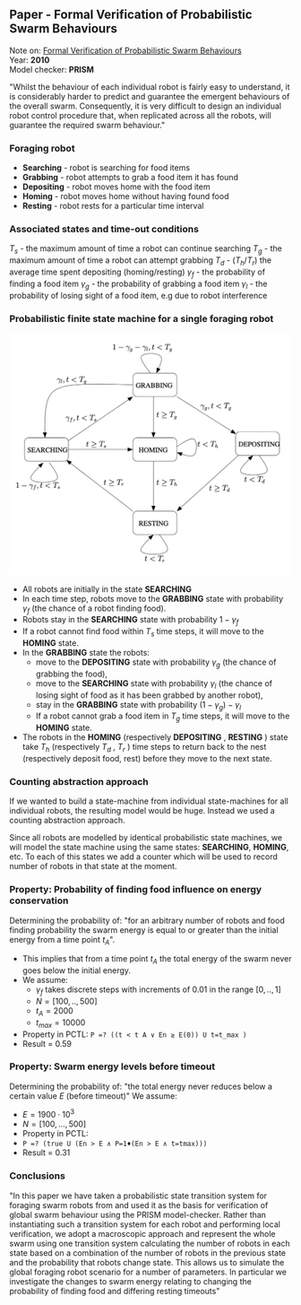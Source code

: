 ## Paper - Formal Verification of Probabilistic Swarm Behaviours
Note on: [Formal Verification of Probabilistic Swarm Behaviours](../Relevant%20Papers/Formal%20Verification%20of%20Probabilistic%20Swarm%20Behaviours.pdf)  
Year: **2010**  
Model checker: **PRISM**  

"Whilst the behaviour of each individual robot is fairly easy to understand, it is considerably harder to predict and guarantee the emergent behaviours of the overall swarm. Consequently, it is very difficult to design an individual robot control procedure that, when replicated across all the robots, will guarantee the required swarm behaviour."

### Foraging robot
- **Searching** - robot is searching for food items
- **Grabbing** - robot attempts to grab a food item it has found 
- **Depositing** - robot moves home with the food item
- **Homing** - robot moves home without having found food
- **Resting** - robot rests for a particular time interval

### Associated states and time-out conditions
$T_s$ - the maximum amount of time a robot can continue searching
$T_g$ - the maximum amount of time a robot can attempt grabbing
$T_d$ - $(T_h / T_r)$ the average time spent depositing (homing/resting)
$\gamma_f$ - the probability of finding a food item
$\gamma_g$ - the probability of grabbing a food item
$\gamma_l$ - the probability of losing sight of a food item, e.g due to robot interference

### Probabilistic finite state machine for a single foraging robot
![PFSM](../Images/PFSM.png)
- All robots are initially in the state **SEARCHING** 
- In each time step, robots move to the **GRABBING** state with probability $\gamma_f$ (the chance of a robot finding food). 
- Robots stay in the **SEARCHING** state with probability $1-\gamma_f$ 
- If a robot cannot find food within $T_s$ time steps, it will move to the **HOMING** state. 
- In the **GRABBING** state the robots:
	- move to the **DEPOSITING** state with probability $\gamma_g$ (the chance of grabbing the food), 
	- move to the **SEARCHING** state with probability $\gamma_l$ (the chance of losing sight of food as it has been grabbed by another robot),
	- stay in the **GRABBING** state with probability $(1 − \gamma_g ) − \gamma_l$ 
	- If a robot cannot grab a food item in $T_g$ time steps, it will move to the **HOMING** state.
- The robots in the **HOMING** (respectively **DEPOSITING** , **RESTING** ) state take $T_h$ (respectively $T_d$ , $T_r$ ) time steps to return back to the nest (respectively deposit food, rest) before they move to the next state.

### Counting abstraction approach
If we wanted to build a state-machine from individual state-machines for all individual robots, the resulting model would be huge. Instead we used a counting abstraction approach.

Since all robots are modelled by identical probabilistic state machines, we will model the state machine using the same states: **SEARCHING**, **HOMING**, etc. To each of this states we add a counter which will be used to record number of robots in that state at the moment.

### Property: Probability of finding food influence on energy conservation
Determining the probability of: "for an arbitrary number of robots and food finding probability the swarm energy is equal to or greater than the initial energy from a time point $t_A$".
- This implies that from a time point $t_A$ the total energy of the swarm never goes below the initial energy.
- We assume:
	- $\gamma_f$ takes discrete steps with increments of $0.01$ in the range $[0, .., 1]$
	- $N = [100, .., 500]$
	- $t_A = 2000$
	- $t_{max} = 10000$
- Property in PCTL: `P =? ((t < t A ∨ En ≥ E(0)) U t=t_max )`
- Result = 0.59

### Property: Swarm energy levels before timeout
Determining the probability of: "the total energy never reduces below a certain value $E$ (before timeout)"
We assume:
- $E = 1900 \cdot 10^3$
- $N = [100, ..., 500]$
- Property in PCTL: 
- `P =? (true U (En > E ∧ P=1♦(En > E ∧ t=tmax)))`
- Result = 0.31

### Conclusions
"In this paper we have taken a probabilistic state transition system for foraging swarm robots from and used it as the basis for verification of global swarm behaviour using the PRISM model-checker. Rather than instantiating such a transition system for each robot and performing local verification, we adopt a macroscopic approach and represent the whole swarm using one transition system calculating the number of robots in each state based on a combination of the number of robots in the previous state and the probability that robots change state. This allows us to simulate the global foraging robot scenario for a number of parameters. In particular we investigate the changes to swarm energy relating to changing the probability of finding food and differing resting timeouts"
<script>
MathJax = {
  tex: {
    inlineMath: [["$", "$"], ["\\(", "\\)"]]
  }
};
</script>
<script id="MathJax-script" async src="https://cdn.jsdelivr.net/npm/mathjax@3/es5/tex-chtml.js"></script>
